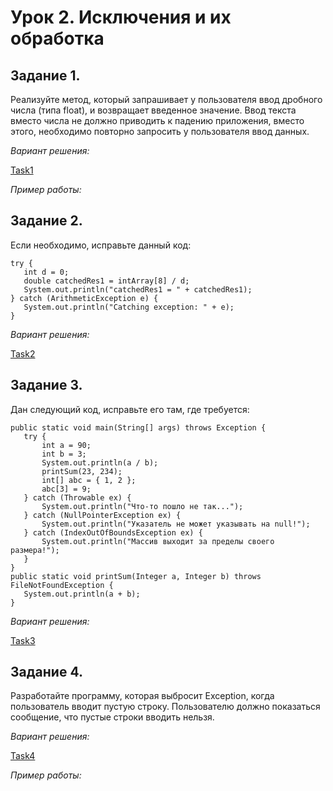 # Урок 2. Исключения и их обработка 

## Задание 1.

Реализуйте метод, который запрашивает у пользователя ввод дробного числа (типа float), и возвращает введенное значение. Ввод текста вместо числа не должно приводить к падению приложения, вместо этого, необходимо повторно запросить у пользователя ввод данных.

*Вариант решения:*

[Task1](blob/main/src/Task1.java)

*Пример работы:*



## Задание 2.

Если необходимо, исправьте данный код:

```
try {
   int d = 0;
   double catchedRes1 = intArray[8] / d;
   System.out.println("catchedRes1 = " + catchedRes1);
} catch (ArithmeticException e) {
   System.out.println("Catching exception: " + e);
}
```

*Вариант решения:*

[Task2](blob/main/src/Task2.java)

## Задание 3.

Дан следующий код, исправьте его там, где требуется:

```
public static void main(String[] args) throws Exception {
   try {
       int a = 90;
       int b = 3;
       System.out.println(a / b);
       printSum(23, 234);
       int[] abc = { 1, 2 };
       abc[3] = 9;
   } catch (Throwable ex) {
       System.out.println("Что-то пошло не так...");
   } catch (NullPointerException ex) {
       System.out.println("Указатель не может указывать на null!");
   } catch (IndexOutOfBoundsException ex) {
       System.out.println("Массив выходит за пределы своего размера!");
   }
}
public static void printSum(Integer a, Integer b) throws FileNotFoundException {
   System.out.println(a + b);
}
```

*Вариант решения:*

[Task3](blob/main/src/Task3.java)

## Задание 4.

Разработайте программу, которая выбросит Exception, когда пользователь вводит пустую строку. Пользователю должно показаться сообщение, что пустые строки вводить нельзя.

*Вариант решения:*

[Task4](blob/main/src/Task4.java)

*Пример работы:*


